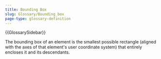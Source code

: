```yaml
---
title: Bounding Box
slug: Glossary/Bounding_box
page-type: glossary-definition
---
```


{{GlossarySidebar}}

The bounding box of an element is the smallest possible rectangle (aligned with the axes of that element's user coordinate system) that entirely encloses it and its descendants.
